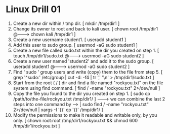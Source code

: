 #
# Linux Drill 01


1. Create a new dir within / tmp dir. [ mkdir /tmp/dir1 ]
2. Change its owner to root and back to kali user. [ chown root /tmp/dir1 @---> chown kali /tmp/dir1 ]
3. Create a new username student1. [ useradd student1 ]
4. Add this user to sudo group. [ usermod -aG sudo student1 ]
5. Create a new file called sudo.txt within the dir you created on step 1. [ touch /tmp/dir1/sudo.txt @---> usermod -aG sudo student2 ]
6. Create a new user named 'student2' and add it to the sudo group. [ useradd student1  @---> usermod -aG sudo student2 ]
7. Find ' sudo ' group users and write (copy) them to the file from step 5. [ grep '^sudo:' /etc/group | cut -d: -f4 | tr ',' '\n' > /tmp/dir1/sudo.txt ] 
8. Start from the root ( / ) dir and find a file named "rockyou.txt" on the file system using find command. [ find / -name "rockyou.txt" 2>/dev/null ]
9. Copy the file you found to the dir you created on step 1. [ sudo cp /path/to/the-file/rockyou.txt /tmp/dir1/ ]  ---> we can combine the last 2 steps into one command by --> [ sudo find / -name "rockyou.txt" 2>/dev/null | xargs -I '{}' cp '{}' /tmp/dir1/ ]
10. Modify the permissions to make it readable and writable only, by you only. [ chown root:root /tmp/dir1/rockyou.txt && chmod 600 /tmp/dir1/rockyou.txt ]
